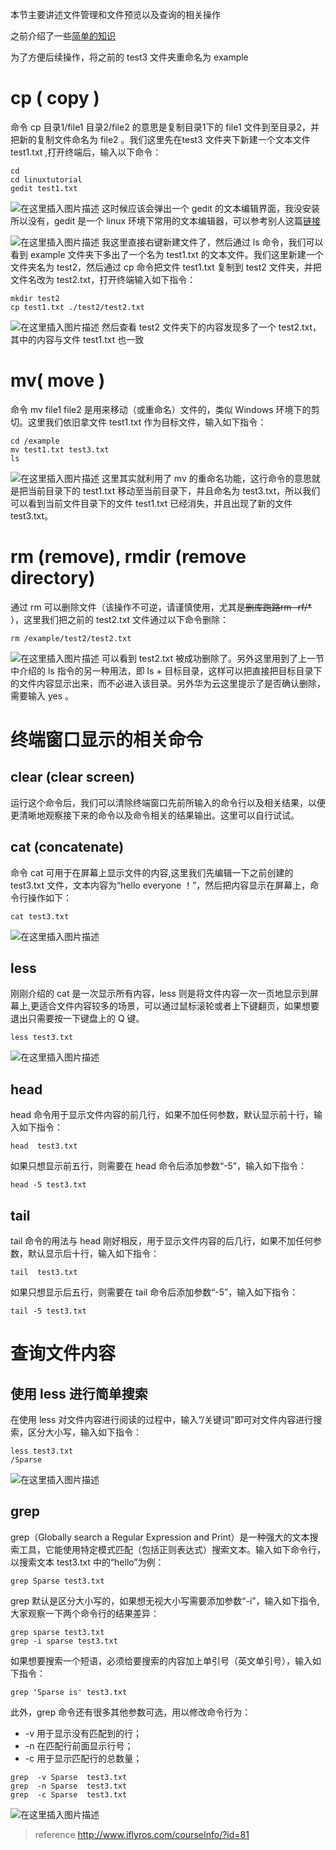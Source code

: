 本节主要讲述文件管理和文件预览以及查询的相关操作

之前介绍了一些[简单的知识](https://blog.csdn.net/qq_45618521/article/details/123716038)

为了方便后续操作，将之前的 test3 文件夹重命名为 example
# cp ( copy )
命令 cp 目录1/file1 目录2/file2 的意思是复制目录1下的 file1 文件到至目录2，并把新的复制文件命名为 file2 。我们这里先在test3 文件夹下新建一个文本文件 test1.txt ,打开终端后，输入以下命令：
```
cd 
cd linuxtutorial
gedit test1.txt
```
![在这里插入图片描述](https://img-blog.csdnimg.cn/e860b31f63054d14a0e7380896015ba3.png)
这时候应该会弹出一个 gedit 的文本编辑界面，我没安装所以没有，gedit 是一个 linux 环境下常用的文本编辑器，可以参考别人这篇[链接](https://blog.csdn.net/qq_38916159/article/details/104212695)

![在这里插入图片描述](https://img-blog.csdnimg.cn/7a71d5d6c350461890c13cc40a045c1e.png)
我这里直接右键新建文件了，然后通过 ls 命令，我们可以看到 example 文件夹下多出了一个名为 test1.txt 的文本文件。我们这里新建一个文件夹名为 test2，然后通过 cp 命令把文件 test1.txt 复制到 test2 文件夹，并把文件名改为 test2.txt，打开终端输入如下指令：
```
mkdir test2
cp test1.txt ./test2/test2.txt
```
![在这里插入图片描述](https://img-blog.csdnimg.cn/e5d0d14e5e8449558b3c982ee37e363f.png)
然后查看 test2 文件夹下的内容发现多了一个 test2.txt，其中的内容与文件 test1.txt 也一致
# mv( move )
命令 mv file1 file2 是用来移动（或重命名）文件的，类似 Windows 环境下的剪切。这里我们依旧拿文件 test1.txt 作为目标文件，输入如下指令：
```
cd /example
mv test1.txt test3.txt
ls
```
![在这里插入图片描述](https://img-blog.csdnimg.cn/23d2543b8a034712be356a2b0c676520.png)
这里其实就利用了 mv 的重命名功能，这行命令的意思就是把当前目录下的 test1.txt 移动至当前目录下，并且命名为 test3.txt，所以我们可以看到当前文件目录下的文件 test1.txt 已经消失，并且出现了新的文件 test3.txt。
# rm (remove), rmdir (remove directory)
通过 rm 可以删除文件（该操作不可逆，请谨慎使用，尤其是~~删库跑路rm -rf/*~~ ），这里我们把之前的 test2.txt 文件通过以下命令删除：
```
rm /example/test2/test2.txt
```
![在这里插入图片描述](https://img-blog.csdnimg.cn/94b23a8cd55a471ca1e6a1dfa1c270ba.png)
可以看到 test2.txt 被成功删除了。另外这里用到了上一节中介绍的 ls 指令的另一种用法，即 ls + 目标目录，这样可以把直接把目标目录下的文件内容显示出来，而不必进入该目录。另外华为云这里提示了是否确认删除，需要输入 yes 。

# 终端窗口显示的相关命令
## clear (clear screen)
运行这个命令后，我们可以清除终端窗口先前所输入的命令行以及相关结果，以便更清晰地观察接下来的命令以及命令相关的结果输出。这里可以自行试试。
## cat (concatenate)
命令 cat 可用于在屏幕上显示文件的内容,这里我们先编辑一下之前创建的 test3.txt 文件，文本内容为“hello everyone ！”，然后把内容显示在屏幕上，命令行操作如下：
```
cat test3.txt
```
![在这里插入图片描述](https://img-blog.csdnimg.cn/2ea59a6edd884bbf8862055fe4df19c2.png)
## less
刚刚介绍的 cat 是一次显示所有内容，less 则是将文件内容一次一页地显示到屏幕上,更适合文件内容较多的场景，可以通过鼠标滚轮或者上下键翻页，如果想要退出只需要按一下键盘上的 Q 键。
```
less test3.txt
```
![在这里插入图片描述](https://img-blog.csdnimg.cn/8128ab82f42b437e83b4fb91c4d0e7e7.png)
## head
head 命令用于显示文件内容的前几行，如果不加任何参数，默认显示前十行，输入如下指令：
```
head  test3.txt
```
如果只想显示前五行，则需要在 head 命令后添加参数“-5”，输入如下指令：
```
head -5 test3.txt
```
## tail
tail 命令的用法与 head 刚好相反，用于显示文件内容的后几行，如果不加任何参数，默认显示后十行，输入如下指令：
```
tail  test3.txt
```
如果只想显示后五行，则需要在 tail 命令后添加参数“-5”，输入如下指令：
```
tail -5 test3.txt
```
# 查询文件内容
## 使用 less 进行简单搜索
在使用 less 对文件内容进行阅读的过程中，输入“/关键词”即可对文件内容进行搜索，区分大小写，输入如下指令：
```
less test3.txt
/Sparse
```
![在这里插入图片描述](https://img-blog.csdnimg.cn/210292b00d9d4bf888bfc169f4e3f836.png)
## grep
grep（Globally search a Regular Expression and Print）是一种强大的文本搜索工具，它能使用特定模式匹配（包括正则表达式）搜索文本。输入如下命令行，以搜索文本 test3.txt 中的“hello”为例：
```
grep Sparse test3.txt
```
grep 默认是区分大小写的，如果想无视大小写需要添加参数“-i”，输入如下指令,大家观察一下两个命令行的结果差异：
```
grep sparse test3.txt
grep -i sparse test3.txt
```

如果想要搜索一个短语，必须给要搜索的内容加上单引号（英文单引号），输入如下指令：
```
grep 'Sparse is' test3.txt
```

此外，grep 命令还有很多其他参数可选，用以修改命令行为：
- -v 用于显示没有匹配到的行；
- -n 在匹配行前面显示行号；
- -c 用于显示匹配行的总数量；
```
grep  -v Sparse  test3.txt
grep  -n Sparse  test3.txt
grep  -c Sparse  test3.txt
```
![在这里插入图片描述](https://img-blog.csdnimg.cn/50c8435ef9424c2390e91e427aa1b29e.png)
> reference http://www.iflyros.com/courseInfo/?id=81
